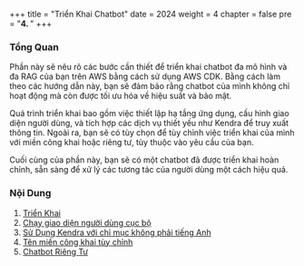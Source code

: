 +++
title = "Triển Khai Chatbot"
date = 2024
weight = 4
chapter = false
pre = "<b>4. </b>"
+++

### Tổng Quan
Phần này sẽ nêu rõ các bước cần thiết để triển khai chatbot đa mô hình và đa RAG của bạn trên AWS bằng cách sử dụng AWS CDK. Bằng cách làm theo các hướng dẫn này, bạn sẽ đảm bảo rằng chatbot của mình không chỉ hoạt động mà còn được tối ưu hóa về hiệu suất và bảo mật.

Quá trình triển khai bao gồm việc thiết lập hạ tầng ứng dụng, cấu hình giao diện người dùng, và tích hợp các dịch vụ thiết yếu như Kendra để truy xuất thông tin. Ngoài ra, bạn sẽ có tùy chọn để tùy chỉnh việc triển khai của mình với miền công khai hoặc riêng tư, tùy thuộc vào yêu cầu của bạn.

Cuối cùng của phần này, bạn sẽ có một chatbot đã được triển khai hoàn chỉnh, sẵn sàng để xử lý các tương tác của người dùng một cách hiệu quả.

### Nội Dung
1. [Triển Khai](1-Deployment)
2. [Chạy giao diện người dùng cục bộ](2-Runuserinterfacelocally)
3. [Sử Dụng Kendra với chỉ mục không phải tiếng Anh](3-UsingKendra)
4. [Tên miền công khai tùy chỉnh](4-CustomPublicDomain)
5. [Chatbot Riêng Tư](5-PrivateChatbot)
